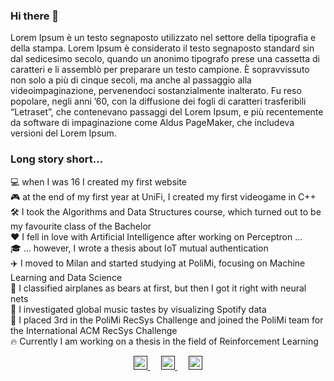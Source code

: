 ### Hi there 👋

<!--
**xsiam/xsiam** is a ✨ _special_ ✨ repository because its `README.md` (this file) appears on your GitHub profile.

Here are some ideas to get you started:

- 🔭 I’m currently working on ...
- 🌱 I’m currently learning ...
- 👯 I’m looking to collaborate on ...
- 🤔 I’m looking for help with ...
- 💬 Ask me about ...
- 📫 How to reach me: ...
- 😄 Pronouns: ...
- ⚡ Fun fact: ...
-->

Lorem Ipsum è un testo segnaposto utilizzato nel settore della tipografia e della stampa. Lorem Ipsum è considerato il testo segnaposto standard sin dal sedicesimo secolo, quando un anonimo tipografo prese una cassetta di caratteri e li assemblò per preparare un testo campione. È sopravvissuto non solo a più di cinque secoli, ma anche al passaggio alla videoimpaginazione, pervenendoci sostanzialmente inalterato. Fu reso popolare, negli anni ’60, con la diffusione dei fogli di caratteri trasferibili “Letraset”, che contenevano passaggi del Lorem Ipsum, e più recentemente da software di impaginazione come Aldus PageMaker, che includeva versioni del Lorem Ipsum.

### Long story short...

:computer: when I was 16 I created my first website <br>
:video_game: at the end of my first year at UniFi, I created my first videogame in C++ <br>
:hammer_and_wrench: I took the Algorithms and Data Structures course, which turned out to be my favourite class of the Bachelor <br>
:hearts: I fell in love with Artificial Intelligence after working on Perceptron ... <br>
:mortar_board: ... however, I wrote a thesis about IoT mutual authentication <br>
:airplane: I moved to Milan and started studying at PoliMi, focusing on Machine Learning and Data Science <br>
:bear: I classified airplanes as bears at first, but then I got it right with neural nets <br>
:musical_note: I investigated global music tastes by visualizing Spotify data <br>
:3rd_place_medal: I placed 3rd in the PoliMi RecSys Challenge and joined the PoliMi team for the International ACM RecSys Challenge <br>
:fire: Currently I am working on a thesis in the field of Reinforcement Learning

<p align="center">
  <a href="">
    <img alt="linkedin" width="22px" src="https://cdn.jsdelivr.net/npm/simple-icons@v3/icons/linkedin.svg" style="margin-right: 100cm:" />
  </a>
  &emsp;
  <a href="">
    <img alt="telegram" width="22px" src="https://cdn.jsdelivr.net/npm/simple-icons@v3/icons/telegram.svg" />
  </a>
  &emsp;
  <a href="">
    <img alt="mail" width="22px" src="https://cdn.jsdelivr.net/npm/simple-icons@3.1.0/icons/gmail.svg" />
  </a>
</p>
